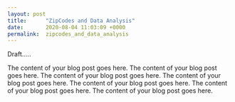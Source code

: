 ```yaml
---
layout: post
title:      "ZipCodes and Data Analysis"
date:       2020-08-04 11:03:09 +0000
permalink:  zipcodes_and_data_analysis
---
```


Draft.....

The content of your blog post goes here.
The content of your blog post goes here.
The content of your blog post goes here.
The content of your blog post goes here.
The content of your blog post goes here.
The content of your blog post goes here.
The content of your blog post goes here.
